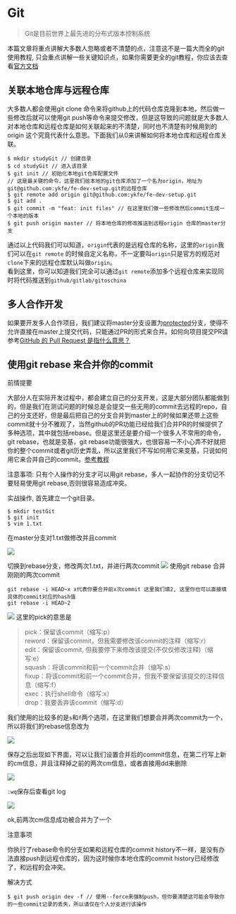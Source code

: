 # Git

> Git是目前世界上最先进的分布式版本控制系统

本篇文章将重点讲解大多数人忽略或者不清楚的点，注意这不是一篇大而全的git使用教程, 只会重点讲解一些关键知识点，如果你需要更全的git教程，你应该去查看[官方文档](https://git-scm.com/)

## 关联本地仓库与远程仓库

大多数人都会使用git clone 命令来将github上的代码仓库克隆到本地，然后做一些修改后就可以使用git push等命令来提交修改，但是这导致的问题就是大多数人对本地仓库和远程仓库是如何关联起来的不清楚，同时也不清楚有时候用到的origin 这个究竟代表什么意思。下面我们从0来讲解如何将本地仓库和远程仓库关联。

```
$ mkdir studyGit // 创建目录
$ cd studyGit // 进入该目录
$ git init // 初始化本地git仓库配置文件
// 这是最关键的命令，这里我们给本地的git仓库添加了一个名为origin，地址为git@github.com:ykfe/fe-dev-setup.git的远程仓库
$ git remote add origin git@github.com:ykfe/fe-dev-setup.git 
$ git add .
$ git commit -m "feat: init files" // 在这里我们做一些修改然后commit生成一个本地的版本
$ git push origin master // 将本地仓库的修改推送到远程origin 仓库的master分支
```

通过以上代码我们可以知道，`origin`代表的是远程仓库的名称，这里的`origin`我们可以在`git remote` 的时候自定义名称，不一定要叫`origin`只是官方的规范对`clone`下来的远程仓库默认叫做`origin`。  
看到这里，你可以知道我们完全可以通过`git remote`添加多个远程仓库来实现同时将代码推送到`github/gitlab/gitoschina`

## 多人合作开发

如果要开发多人合作项目，我们建议将master分支设置为[protected](https://help.github.com/en/articles/configuring-protected-branches)分支，使得不允许直接在master上提交代码，只能通过PR的形式来合并。如何向项目提交PR请参考[GitHub 的 Pull Request 是指什么意思？](https://www.zhihu.com/question/21682976/answer/79489643)

## 使用git rebase 来合并你的commit

前情提要


大部分人在实际开发过程中，都会建立自己的分支开发，这是大部分团队都能做到的，但是我们在测试问题的时候总是会提交一些无用的commit去远程的repo，自己的分支还好，但是最后把自己的分支合并到master上的时候如果还带上这些commit就十分不雅观了，当然github的PR功能已经给我们合并PR的时候提供了多种选项，其中就包括rebase。但是这里还是要介绍一个很多人不常用的命令，git rebase，也就是变基，git rebase功能很强大，也很容易一不小心弄不好就把你的整个commit或者git历史弄乱，所以这里我们不写如何用它来变基，只说如何用它来合并自己的commit。[参考教程](http://gitbook.liuhui998.com/4_2.html)

注意事项: 只有个人操作的分支才可以用git rebase，多人一起协作的分支切记不要轻易使用git rebase,否则很容易造成冲突。

实战操作, 首先建立一个git目录。

```
$ mkdir testGit
$ git init
$ vim 1.txt
```
在master分支对1.txt做修改并且commit

![](https://intranetproxy.alipay.com/skylark/lark/0/2019/png/83501/1553740210024-f7bd2737-f7b8-4f6a-b13a-0c5a4c26f22b.png)

切换到rebase分支，修改两次1.txt，并进行两次commit
![](https://intranetproxy.alipay.com/skylark/lark/0/2019/png/83501/1553740353352-74a29a45-0aeb-46ac-a72d-ea76d34bece6.png)
使用git rebase 合并刚刚的两次commit

```
git rebase -i HEAD~x x代表你要合并前x次commit 这里我们填2, 这里你也可以直接填具体的commit对应的hash值
git rebase -i HEAD~2
```
![](https://intranetproxy.alipay.com/skylark/lark/0/2019/png/83501/1553740412515-a0a46807-51ab-4852-b3c7-ef184da0d69b.png)
这里的pick的意思是

> pick：保留该commit（缩写:p）  
reword：保留该commit，但我需要修改该commit的注释（缩写:r）  
edit：保留该commit, 但我要停下来修改该提交(不仅仅修改注释)（缩写:e）  
squash：将该commit和前一个commit合并（缩写:s）  
fixup：将该commit和前一个commit合并，但我不要保留该提交的注释信息（缩写:f）  
exec：执行shell命令（缩写:x）  
drop：我要丢弃该commit（缩写:d）  

我们使用的比较多的是`s`和`f`两个选项，在这里我们想要合并两次commit为一个，所以将我们的rebase信息改为

![](https://intranetproxy.alipay.com/skylark/lark/0/2019/png/83501/1553741791827-7573cf3a-851b-4ebd-8320-aa8278aa13bf.png)

保存之后出现如下界面，可以让我们设置合并后的commit信息，在第二行写上新的cm信息，并且注释掉之前的两次cm信息，或者直接用dd来删除

![](https://intranetproxy.alipay.com/skylark/lark/0/2019/png/83501/1553741864767-e7aedb39-95b6-4655-b619-5b8056e22f40.png)

`:wq`保存后查看git log

![](https://intranetproxy.alipay.com/skylark/lark/0/2019/png/83501/1553741914246-d036b7ff-379c-4969-9761-1dbb7e490417.png)

ok,前两次cm信息成功被合并为了一个

注意事项

你执行了rebase命令的分支如果和远程仓库的commit history不一样，是没有办法直接push到远程仓库的，因为这时候你本地仓库的commit history已经修改了，和远程的会冲突。

解决方式

```
$ git push origin dev -f // 使用--force来强制push，但你要清楚这可能会导致你的一些commit记录的丢失，所以请仅在个人分支进行该操作
```

